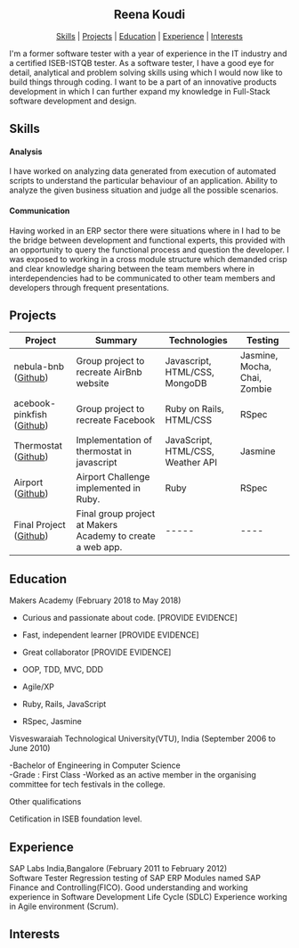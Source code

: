 <h2 align="center"> Reena Koudi </h2>

<p align="center"> <a href='#skills'>Skills</a> |
<a href='#projects'>Projects</a> |
<a href='#education'>Education</a> |
<a href='#experience'>Experience</a> |  
<a href='#interests'>Interests</a> </p>


I'm a former software tester with a year of experience in the IT industry and a certified ISEB-ISTQB tester. As a software tester, I have a good eye for detail,
analytical and problem solving skills using which I would now like to build things through coding. I want to be a part of an innovative products development in which
I can further expand my knowledge in Full-Stack software development and design.


## Skills

#### Analysis

I have worked on analyzing data generated from execution of automated scripts to understand the particular behaviour of an application.
Ability to analyze the given business situation and judge all the possible scenarios.


#### Communication

Having worked in an ERP sector there were situations where in I had to be the bridge between development and functional experts,
this provided with an opportunity to query the functional process and question the developer. I was exposed to working in a cross
module structure which demanded crisp and clear knowledge sharing between the team members where in interdependencies had to be
communicated to other team members and developers through frequent presentations.


## Projects

| Project       | Summary       | Technologies  | Testing |
| ------------- |---------------| --------------|---------|
| nebula-bnb ([Github](https://github.com/Reenakoudi/nebula-bnb))| Group project to recreate AirBnb website | Javascript, HTML/CSS, MongoDB| Jasmine, Mocha, Chai, Zombie |
| acebook-pinkfish ([Github](https://github.com/Reenakoudi/acebook-pinkfish))| Group project to recreate Facebook | Ruby on Rails, HTML/CSS  | RSpec |
| Thermostat ([Github](https://github.com/Reenakoudi/JS--Thermostat)) | Implementation of thermostat in javascript| JavaScript, HTML/CSS, Weather API | Jasmine |
| Airport ([Github](https://github.com/Reenakoudi/Airport-Ruby)) | Airport Challenge implemented in Ruby. | Ruby | RSpec |
| Final Project ([Github]( )) | Final group project at Makers Academy to create a web app. | ----- | ---- |

## Education

Makers Academy (February 2018 to May 2018)

- Curious and passionate about code. [PROVIDE EVIDENCE]
- Fast, independent learner [PROVIDE EVIDENCE]
- Great collaborator [PROVIDE EVIDENCE]

- OOP, TDD, MVC, DDD
- Agile/XP
- Ruby, Rails, JavaScript
- RSpec, Jasmine

Visveswaraiah Technological University(VTU), India (September 2006 to June 2010)

-Bachelor of Engineering in Computer Science   
-Grade : First Class
-Worked as an active member in the organising committee for tech festivals in the college.


Other qualifications

Cetification in ISEB foundation level.

## Experience

SAP Labs India,Bangalore (February 2011 to February 2012)    
Software Tester
Regression testing of SAP ERP Modules named SAP Finance and Controlling(FICO).
Good understanding and working experience in Software Development Life Cycle (SDLC)
Experience working in Agile environment (Scrum).

## Interests
